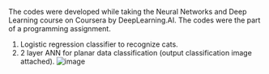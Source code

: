 The codes were developed while taking the Neural Networks and Deep Learning course on Coursera by DeepLearning.AI. The codes were the part of a programming assignment.

1. Logistic regression classifier to recognize cats.
2. 2 layer ANN for planar data classification (output classification image attached).
![image](https://github.com/user-attachments/assets/d89713bd-3afc-4644-861d-4a4d2a8f1f6c)
